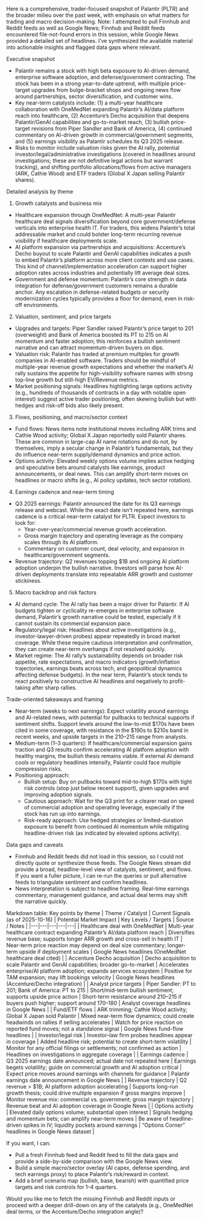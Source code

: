 Here is a comprehensive, trader-focused snapshot of Palantir (PLTR) and the broader milieu over the past week, with emphasis on what matters for trading and macro decision-making. Note: I attempted to pull Finnhub and Reddit feeds as well as Google News; Finnhub and Reddit feeds encountered file-not-found errors in this session, while Google News provided a detailed set of headlines. I’ve synthesized the available material into actionable insights and flagged data gaps where relevant.

Executive snapshot
- Palantir remains a stock with high beta exposure to AI-driven demand, enterprise software adoption, and defense/government contracting. The stock has been in a strong year-to-date uptrend, with multiple price-target upgrades from bulge-bracket shops and ongoing news flow around partnerships, sector diversification, and customer wins.
- Key near-term catalysts include: (1) a multi-year healthcare collaboration with OneMedNet expanding Palantir’s AI/data platform reach into healthcare, (2) Accenture’s Decho acquisition that deepens Palantir/GenAI capabilities and go-to-market reach, (3) bullish price-target revisions from Piper Sandler and Bank of America, (4) continued commentary on AI-driven growth in commercial/government segments, and (5) earnings visibility as Palantir schedules its Q3 2025 release.
- Risks to monitor include valuation risks given the AI rally, potential investor/legal/administrative investigations (covered in headlines around investigations; these are not definitive legal actions but warrant tracking), and shifting portfolio allocations/flows from active managers (ARK, Cathie Wood) and ETF traders (Global X Japan selling Palantir shares).

Detailed analysis by theme

1) Growth catalysts and business mix
- Healthcare expansion through OneMedNet: A multi-year Palantir healthcare deal signals diversification beyond core government/defense verticals into enterprise health IT. For traders, this widens Palantir’s total addressable market and could bolster long-term recurring revenue visibility if healthcare deployments scale.
- AI platform expansion via partnerships and acquisitions: Accenture’s Decho buyout to scale Palantir and GenAI capabilities indicates a push to embed Palantir’s platform across more client contexts and use cases. This kind of channel/implementation acceleration can support higher adoption rates across industries and potentially lift average deal sizes.
- Government and defense momentum: Palantir’s core strength in data integration for defense/government customers remains a durable anchor. Any escalation in defense-related budgets or security modernization cycles typically provides a floor for demand, even in risk-off environments.

2) Valuation, sentiment, and price targets
- Upgrades and targets: Piper Sandler raised Palantir’s price target to 201 (overweight) and Bank of America boosted its PT to 215 on AI momentum and faster adoption; this reinforces a bullish sentiment narrative and can attract momentum-driven buyers on dips.
- Valuation risk: Palantir has traded at premium multiples for growth companies in AI-enabled software. Traders should be mindful of multiple-year revenue growth expectations and whether the market’s AI rally sustains the appetite for high-visibility software names with strong top-line growth but still-high EV/Revenue metrics.
- Market positioning signals: Headlines highlighting large options activity (e.g., hundreds of thousands of contracts in a day with notable open interest) suggest active trader positioning, often skewing bullish but with hedges and risk-off bids also likely present.

3) Flows, positioning, and macro/sector context
- Fund flows: News items note institutional moves including ARK trims and Cathie Wood activity; Global X Japan reportedly sold Palantir shares. These are common in large-cap AI name rotations and do not, by themselves, imply a secular change in Palantir’s fundamentals, but they do influence near-term supply/demand dynamics and price action.
- Options activity: Elevated weekly options volume implies active hedging and speculative bets around catalysts like earnings, product announcements, or deal news. This can amplify short-term moves on headlines or macro shifts (e.g., AI policy updates, tech sector rotation).

4) Earnings cadence and near-term timing
- Q3 2025 earnings: Palantir announced the date for its Q3 earnings release and webcast. While the exact date isn’t repeated here, earnings cadence is a critical near-term catalyst for PLTR. Expect investors to look for:
  - Year-over-year/commercial revenue growth acceleration.
  - Gross margin trajectory and operating leverage as the company scales through its AI platform.
  - Commentary on customer count, deal velocity, and expansion in healthcare/government segments.
- Revenue trajectory: Q2 revenues topping $1B and ongoing AI platform adoption underpin the bullish narrative. Investors will parse how AI-driven deployments translate into repeatable ARR growth and customer stickiness.

5) Macro backdrop and risk factors
- AI demand cycle: The AI rally has been a major driver for Palantir. If AI budgets tighten or cyclicality re-emerges in enterprise software demand, Palantir’s growth narrative could be tested, especially if it cannot sustain its commercial expansion pace.
- Regulatory/legal risk: Headlines about active investigations (e.g., investor-lawyer-driven probes) appear repeatedly in broad market coverage. While these require cautious interpretation and confirmation, they can create near-term overhangs if not resolved quickly.
- Market regime: The AI rally’s sustainability depends on broader risk appetite, rate expectations, and macro indicators (growth/inflation trajectories, earnings beats across tech, and geopolitical dynamics affecting defense budgets). In the near term, Palantir’s stock tends to react positively to constructive AI headlines and negatively to profit-taking after sharp rallies.

Trade-oriented takeaways and framing
- Near-term (weeks to next earnings): Expect volatility around earnings and AI-related news, with potential for pullbacks to technical supports if sentiment shifts. Support levels around the low-to-mid $170s have been cited in some coverage, with resistance in the $190s to $210s band in recent weeks, and upside targets in the $210–$215 range from analysts.
- Medium-term (1–3 quarters): If healthcare/commercial expansion gains traction and Q3 results confirm accelerating AI platform adoption with healthy margins, the bullish thesis remains viable. If external AI demand cools or regulatory headlines intensify, Palantir could face multiple compression risks.
- Positioning approach:
  - Bullish setup: Buy on pullbacks toward mid-to-high $170s with tight risk controls (stop just below recent support), given upgrades and improving adoption signals.
  - Cautious approach: Wait for the Q3 print for a clearer read on speed of commercial adoption and operating leverage, especially if the stock has run up into earnings.
  - Risk-ready approach: Use hedged strategies or limited-duration exposure to benefit from continued AI momentum while mitigating headline-driven risk (as indicated by elevated options activity).

Data gaps and caveats
- Finnhub and Reddit feeds did not load in this session, so I could not directly quote or synthesize those feeds. The Google News stream did provide a broad, headline-level view of catalysts, sentiment, and flows. If you want a fuller picture, I can re-run the queries or pull alternative feeds to triangulate sentiment and confirm headlines.
- News interpretation is subject to headline framing. Real-time earnings commentary, management guidance, and actual deal terms may shift the narrative quickly.

Markdown table: Key points by theme
| Theme / Catalyst | Current Signals (as of 2025-10-16) | Potential Market Impact | Key Levels / Targets | Source / Notes |
|---|---|---|---|---|
| Healthcare deal with OneMedNet | Multi-year healthcare contract expanding Palantir’s AI/data platform reach | Diversifies revenue base; supports longer ARR growth and cross-sell in health IT | Near-term price reaction may depend on deal size commentary; longer-term upside if deployment scales | Google News headlines (OneMedNet healthcare deal cited) |
| Accenture Decho acquisition | Decho acquisition to scale Palantir and GenAI capabilities; broader go-to-market | Accelerates enterprise/AI platform adoption; expands services ecosystem | Positive for TAM expansion; may lift bookings velocity | Google News headlines (Accenture/Decho integration) |
| Analyst price targets | Piper Sandler: PT to 201; Bank of America: PT to 215 | Short/mid-term bullish sentiment; supports upside price action | Short-term resistance around 210–215 if buyers push higher; support around 170–180 | Analyst coverage headlines in Google News |
| Fund/ETF flows | ARK trimming; Cathie Wood activity; Global X Japan sold Palantir | Mixed near-term flow dynamics; could create headwinds on rallies if selling accelerates | Watch for price reaction on reported fund moves; not a standalone signal | Google News fund-flow headlines |
| Investor/legal risk | Investor-law firm probes headlines appear in coverage | Added headline risk; potential to create short-term volatility | Monitor for any official filings or settlements; not confirmed as action | Headlines on investigations in aggregate coverage |
| Earnings cadence | Q3 2025 earnings date announced; actual date not repeated here | Earnings begets volatility; guide on commercial growth and AI adoption critical | Expect price moves around earnings with channels for guidance | Palantir earnings date announcement in Google News |
| Revenue trajectory | Q2 revenue > $1B; AI platform adoption accelerating | Supports long-run growth thesis; could drive multiple expansion if gross margins improve | Monitor revenue mix: commercial vs. government; gross margin trajectory | Revenue beat and AI adoption coverage in Google News |
| Options activity | Elevated daily options volume; substantial open interest | Signals hedging and momentum bets; can amplify near-term moves | Be aware of headline-driven spikes in IV; liquidity pockets around earnings | “Options Corner” headlines in Google News dataset |

If you want, I can:
- Pull a fresh Finnhub feed and Reddit feed to fill the data gaps and provide a side-by-side comparison with the Google News view.
- Build a simple macro/sector overlay (AI capex, defense spending, and tech earnings proxy) to place Palantir’s risk/reward in context.
- Add a brief scenario map (bullish, base, bearish) with quantified price targets and risk controls for 1–4 quarters.

Would you like me to fetch the missing Finnhub and Reddit inputs or proceed with a deeper drill-down on any of the catalysts (e.g., OneMedNet deal terms, or the Accenture/Decho integration angle)?